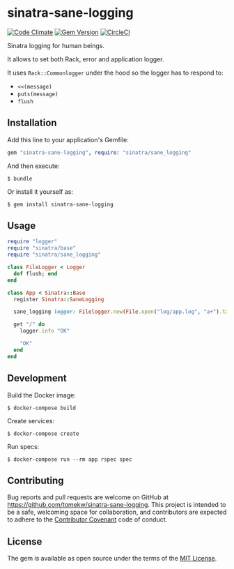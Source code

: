 # sinatra-sane-logging

[![Code Climate](https://codeclimate.com/github/tomekw/sinatra-sane-logging/badges/gpa.svg)](https://codeclimate.com/github/tomekw/sinatra-sane-logging) [![Gem Version](https://badge.fury.io/rb/sinatra-sane-logging.svg)](https://badge.fury.io/rb/sinatra-sane-logging) [![CircleCI](https://circleci.com/gh/tomekw/sinatra-sane-logging.svg?style=svg)](https://circleci.com/gh/tomekw/sinatra-sane-logging)

Sinatra logging for human beings.

It allows to set both Rack, error and application logger.

It uses `Rack::Commonlogger` under the hood so the logger has to respond to:

* `<<(message)`
* `puts(message)`
* `flush`

## Installation

Add this line to your application's Gemfile:

```ruby
gem "sinatra-sane-logging", require: "sinatra/sane_logging"
```

And then execute:

    $ bundle

Or install it yourself as:

    $ gem install sinatra-sane-logging

## Usage

```ruby
require "logger"
require "sinatra/base"
require "sinatra/sane_logging"

class FileLogger < Logger
  def flush; end
end

class App < Sinatra::Base
  register Sinatra::SaneLogging

  sane_logging logger: Filelogger.new(File.open("log/app.log", "a+").tap { |log_file| log_file.sync = true })

  get "/" do
    logger.info "OK"

    "OK"
  end
end
```

## Development

Build the Docker image:

    $ docker-compose build

Create services:

    $ docker-compose create

Run specs:

    $ docker-compose run --rm app rspec spec

## Contributing

Bug reports and pull requests are welcome on GitHub at https://github.com/tomekw/sinatra-sane-logging. This project is intended to be a safe, welcoming space for collaboration, and contributors are expected to adhere to the [Contributor Covenant](http://contributor-covenant.org) code of conduct.

## License

The gem is available as open source under the terms of the [MIT License](http://opensource.org/licenses/MIT).
